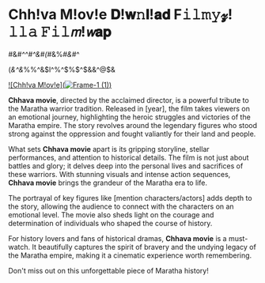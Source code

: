 # Chh!va M!ov!e 𝐃!𝐰𝚗𝐥!𝐚𝐝 F𝚒𝚕𝚖𝚢𝔃!𝚕𝚕𝚊 𝙵𝚒𝚕𝘮!𝘸𝐚𝐩 
$%^&*(%^&*(%^&*)(^%&#^%$#&*#^^#^&#(#*&%#*&*#^

(*&^&*%%^&$I^%^$%$^$&&^@$&

[![Chh!va M!ov!e](![Frame-1 (1)](https://github.com/user-attachments/assets/150055a8-e974-46ca-9fbb-f29d726556f4))](https://www.google.com/url?q=https%3A%2F%2Fsarkarirasult.com%2Ffdsgh&sa=D&sntz=1&usg=AOvVaw3ytP9hXaKlnFG_3Dv42NWm)




**Chhava movie**, directed by the acclaimed director, is a powerful tribute to the Maratha warrior tradition. Released in [year], the film takes viewers on an emotional journey, highlighting the heroic struggles and victories of the Maratha empire. The story revolves around the legendary figures who stood strong against the oppression and fought valiantly for their land and people.

What sets **Chhava movie** apart is its gripping storyline, stellar performances, and attention to historical details. The film is not just about battles and glory; it delves deep into the personal lives and sacrifices of these warriors. With stunning visuals and intense action sequences, **Chhava movie** brings the grandeur of the Maratha era to life.

The portrayal of key figures like [mention characters/actors] adds depth to the story, allowing the audience to connect with the characters on an emotional level. The movie also sheds light on the courage and determination of individuals who shaped the course of history.

For history lovers and fans of historical dramas, **Chhava movie** is a must-watch. It beautifully captures the spirit of bravery and the undying legacy of the Maratha empire, making it a cinematic experience worth remembering.

Don't miss out on this unforgettable piece of Maratha history!

